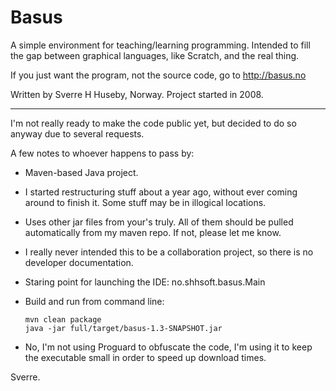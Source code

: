 Basus
=====

A simple environment for teaching/learning programming.  Intended to
fill the gap between graphical languages, like Scratch, and the real
thing.

If you just want the program, not the source code, go to
http://basus.no

Written by Sverre H Huseby, Norway.  Project started in 2008.

----

I'm not really ready to make the code public yet, but decided to do so
anyway due to several requests.

A few notes to whoever happens to pass by:

  * Maven-based Java project.

  * I started restructuring stuff about a year ago, without ever
    coming around to finish it.  Some stuff may be in illogical
    locations.

  * Uses other jar files from your's truly.  All of them should be
    pulled automatically from my maven repo.  If not, please let me
    know.

  * I really never intended this to be a collaboration project, so
    there is no developer documentation.

  * Staring point for launching the IDE: no.shhsoft.basus.Main

  * Build and run from command line:

        mvn clean package
        java -jar full/target/basus-1.3-SNAPSHOT.jar

  * No, I'm not using Proguard to obfuscate the code, I'm using it to
    keep the executable small in order to speed up download times.


Sverre.
